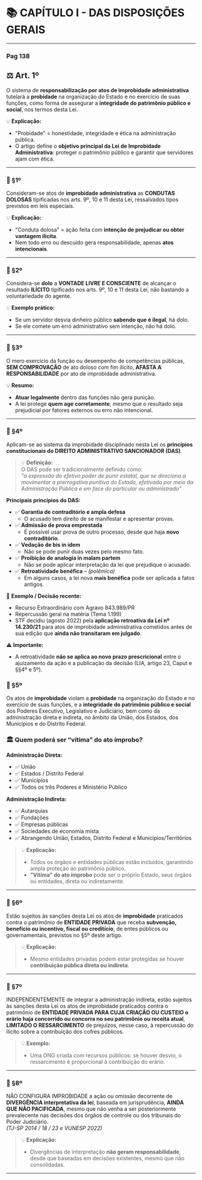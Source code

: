 # 📚 CAPÍTULO I - DAS DISPOSIÇÕES GERAIS

---
### Pag 138
## ⚖️ Art. 1º  
O sistema de **responsabilização por atos de improbidade administrativa** tutelará a **probidade** na organização do Estado e no exercício de suas funções, como forma de assegurar a **integridade do patrimônio público e social**, nos termos desta Lei.

💡 **Explicação:**  
- "Probidade" = honestidade, integridade e ética na administração pública.  
- O artigo define o **objetivo principal da Lei de Improbidade Administrativa**: proteger o patrimônio público e garantir que servidores ajam com ética.

---

### 📌 §1º  
Consideram-se atos de **improbidade administrativa** as **CONDUTAS DOLOSAS** tipificadas nos arts. 9º, 10 e 11 desta Lei, ressalvados tipos previstos em leis especiais.

💡 **Explicação:**  
- "Conduta dolosa" = ação feita com **intenção de prejudicar ou obter vantagem ilícita**.  
- Nem todo erro ou descuido gera responsabilidade, apenas **atos intencionais**.  

---

### 📌 §2º  
Considera-se **dolo** a **VONTADE LIVRE E CONSCIENTE** de alcançar o resultado **ILÍCITO** tipificado nos arts. 9º, 10 e 11 desta Lei, não bastando a voluntariedade do agente.

💡 **Exemplo prático:**  
- Se um servidor desvia dinheiro público **sabendo que é ilegal**, há dolo.  
- Se ele comete um erro administrativo sem intenção, não há dolo.  

---

### 📌 §3º  
O mero exercício da função ou desempenho de competências públicas, **SEM COMPROVAÇÃO** de ato doloso com fim ilícito, **AFASTA A RESPONSABILIDADE** por ato de improbidade administrativa.

💡 **Resumo:**  
- **Atuar legalmente** dentro das funções não gera punição.  
- A lei protege **quem age corretamente**, mesmo que o resultado seja prejudicial por fatores externos ou erro não intencional.

---

### 📌 §4º  
Aplicam-se ao sistema da improbidade disciplinado nesta Lei os **princípios constitucionais do DIREITO ADMINISTRATIVO SANCIONADOR (DAS)**.

> 💡 **Definição:**  
> O DAS pode ser tradicionalmente definido como:  
> *"a expressão do efetivo poder de punir estatal, que se direciona a movimentar a prerrogativa punitiva do Estado, efetivada por meio da Administração Pública e em face do particular ou administrado"*

**Principais princípios do DAS:**  
- ✅ **Garantia de contraditório e ampla defesa**  
  - O acusado tem direito de se manifestar e apresentar provas.  
- ✅ **Admissão de prova emprestada**  
  - É possível usar prova de outro processo, desde que haja **novo contraditório**.  
- ✅ **Vedação de bis in idem**  
  - Não se pode punir duas vezes pelo mesmo fato.  
- ✅ **Proibição de analogia in malam partem**  
  - Não se pode aplicar interpretação da lei que prejudique o acusado.  
- ✅ **Retroatividade benéfica** – *(polêmica)*  
  - Em alguns casos, a lei nova **mais benéfica** pode ser aplicada a fatos antigos.

📌 **Exemplo / Decisão recente:**  
- Recurso Extraordinário com Agravo 843.989/PR  
- Repercussão geral na matéria (Tema 1.199)  
- STF decidiu (agosto 2022) pela **aplicação retroativa da Lei nº 14.230/21** para atos de improbidade administrativa cometidos antes de sua edição que **ainda não transitaram em julgado**.

⚠️ **Importante:**  
- A retroatividade **não se aplica ao novo prazo prescricional** entre o ajuizamento da ação e a publicação da decisão (LIA, artigo 23, Caput e §§4º e 5º).

### 📌 §5º  
Os atos de **improbidade** violam a **probidade** na organização do Estado e no exercício de suas funções, e a **integridade do patrimônio público e social** dos Poderes Executivo, Legislativo e Judiciário, bem como da administração direta e indireta, no âmbito da União, dos Estados, dos Municípios e do Distrito Federal.

### 🏛️ Quem poderá ser “vítima” do ato ímprobo?

**Administração Direta:**  
- ✅ União  
- ✅ Estados / Distrito Federal  
- ✅ Municípios  
- ✅ Todos os três Poderes e Ministério Público

**Administração Indireta:**  
- ✅ Autarquias  
- ✅ Fundações  
- ✅ Empresas públicas  
- ✅ Sociedades de economia mista  
- ✅ Abrangendo União, Estados, Distrito Federal e Municípios/Territórios

> 💡 **Explicação:**  
> - Todos os órgãos e entidades públicas estão incluídos, garantindo ampla proteção ao patrimônio público.  
> - **"Vítima" do ato ímprobo** pode ser o próprio Estado, seus órgãos ou entidades, direta ou indiretamente.

---

### 📌 §6º  
Estão sujeitos às sanções desta Lei os atos de **improbidade** praticados contra o patrimônio de **ENTIDADE PRIVADA** que receba **subvenção, benefício ou incentivo, fiscal ou creditício**, de entes públicos ou governamentais, previstos no §5º deste artigo.

> 💡 **Explicação:**  
> - Mesmo entidades privadas podem estar protegidas se houver **contribuição pública direta ou indireta**.  

---

### 📌 §7º  
INDEPENDENTEMENTE de integrar a administração indireta, estão sujeitos às sanções desta Lei os atos de improbidade praticados contra o patrimônio de **ENTIDADE PRIVADA PARA CUJA CRIAÇÃO OU CUSTEIO o erário haja concorrido ou concorra no seu patrimônio ou receita atual**, **LIMITADO O RESSARCIMENTO** de prejuízos, nesse caso, à repercussão do ilícito sobre a contribuição dos cofres públicos.

> 💡 **Exemplo:**  
> - Uma ONG criada com recursos públicos: se houver desvio, o ressarcimento é proporcional à contribuição do erário.

---

### 📌 §8º  
NÃO CONFIGURA IMPROBIDADE a ação ou omissão decorrente de **DIVERGÊNCIA interpretativa da lei**, baseada em jurisprudência, **AINDA QUE NÃO PACIFICADA**, mesmo que não venha a ser posteriormente prevalecente nas decisões dos órgãos de controle ou dos tribunais do Poder Judiciário.  
*(TJ-SP 2014 / 18 / 23 e VUNESP 2022)*

> 💡 **Explicação:**  
> - Divergências de interpretação **não geram responsabilidade**, desde que baseadas em decisões existentes, mesmo que não consolidadas.

---

